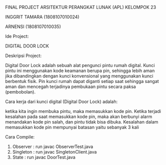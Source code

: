  
FINAL PROJECT ARSITEKTUR PERANGKAT LUNAK (APL)
KELOMPOK 23

INGGRIT TAMARA (1808107010024)

ARNENSI (1808107010035)

Ide Project:

DIGITAL DOOR LOCK

Deskripsi Project:

Digital Door Lock adalah sebuah alat pengunci pintu rumah digital. Kunci pintu ini menggunakan kode keamanan berupa pin, sehingga lebih aman jika dibandingkan dengan kunci konvensional yang menggunakan kunci berbentuk fisik. Pin kunci rumah dapat diganti setiap saat sehingga sangat aman dan mencegah terjadinya pembukaan pintu secara paksa (pembobolan). 

Cara kerja dari kunci digital (Digital Door Lock) adalah: 

ketika kita ingin membuka pintu, maka memasukkan kode pin. 
Ketika terjadi kesalahan pada saat memasukkan kode pin, maka akan berbunyi alarm menandakan kode pin salah, dan pintu tidak bisa dibuka. Kesalahan dalam memasukkan kode pin mempunyai batasan yaitu sebanyak 3 kali


Cara Compile:
1. Observer : run javac ObserverTest.java
2. Singleton : run javac SingletonClient.java
3. State : run javac DoorTest.java
